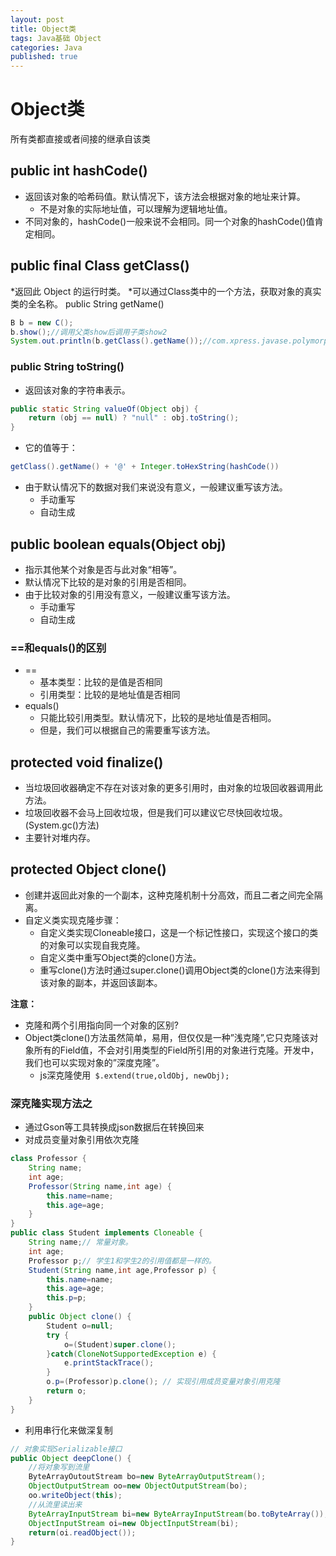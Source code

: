 ```yaml
---  
layout: post  
title: Object类  
tags: Java基础 Object  
categories: Java  
published: true  
---  
```


# Object类

所有类都直接或者间接的继承自该类


## public int hashCode()

* 返回该对象的哈希码值。默认情况下，该方法会根据对象的地址来计算。
	- 不是对象的实际地址值，可以理解为逻辑地址值。
* 不同对象的，hashCode()一般来说不会相同。同一个对象的hashCode()值肯定相同。

## public final Class getClass()

*返回此 Object 的运行时类。
*可以通过Class类中的一个方法，获取对象的真实类的全名称。
	public String getName()

```java
B b = new C();
b.show();//调用父类show后调用子类show2
System.out.println(b.getClass().getName());//com.xpress.javase.polymorphisn.C
```

### public String toString()

* 返回该对象的字符串表示。
```java
public static String valueOf(Object obj) {
	return (obj == null) ? "null" : obj.toString();
}
```
* 它的值等于： 
```java
getClass().getName() + '@' + Integer.toHexString(hashCode()) 
```
* 由于默认情况下的数据对我们来说没有意义，一般建议重写该方法。
	- 手动重写
	- 自动生成

## public boolean equals(Object obj)

* 指示其他某个对象是否与此对象“相等”。 
* 默认情况下比较的是对象的引用是否相同。
* 由于比较对象的引用没有意义，一般建议重写该方法。
	- 手动重写
	- 自动生成

### ==和equals()的区别

* ==
	- 基本类型：比较的是值是否相同
	- 引用类型：比较的是地址值是否相同
* equals()
	- 只能比较引用类型。默认情况下，比较的是地址值是否相同。
	- 但是，我们可以根据自己的需要重写该方法。

## protected void finalize()

* 当垃圾回收器确定不存在对该对象的更多引用时，由对象的垃圾回收器调用此方法。
* 垃圾回收器不会马上回收垃圾，但是我们可以建议它尽快回收垃圾。(System.gc()方法)
* 主要针对堆内存。

## protected Object clone()

* 创建并返回此对象的一个副本，这种克隆机制十分高效，而且二者之间完全隔离。
* 自定义类实现克隆步骤：
	- 自定义类实现Cloneable接口，这是一个标记性接口，实现这个接口的类的对象可以实现自我克隆。
	- 自定义类中重写Object类的clone()方法。
	- 重写clone()方法时通过super.clone()调用Object类的clone()方法来得到该对象的副本，并返回该副本。

**注意：**

* 克隆和两个引用指向同一个对象的区别?
* Object类clone()方法虽然简单，易用，但仅仅是一种”浅克隆”,它只克隆该对象所有的Field值，不会对引用类型的Field所引用的对象进行克隆。开发中，我们也可以实现对象的”深度克隆”。
	- js深克隆使用` $.extend(true,oldObj, newObj);`

### 深克隆实现方法之

* 通过Gson等工具转换成json数据后在转换回来
* 对成员变量对象引用依次克隆

```java
class Professor {
    String name; 
    int age; 
    Professor(String name,int age) { 
        this.name=name; 
        this.age=age; 
    } 
} 
public class Student implements Cloneable {
	String name;// 常量对象。 
	int age; 
	Professor p;// 学生1和学生2的引用值都是一样的。 
	Student(String name,int age,Professor p) { 
	    this.name=name; 
	    this.age=age; 
	    this.p=p; 
	} 
	public Object clone() { 
	    Student o=null; 
	    try {
	        o=(Student)super.clone(); 
	    }catch(CloneNotSupportedException e) {
	        e.printStackTrace(); 
	    } 
	    o.p=(Professor)p.clone(); // 实现引用成员变量对象引用克隆
	    return o; 
	}
}
```

* 利用串行化来做深复制

```java
// 对象实现Serializable接口
public Object deepClone() {
	//将对象写到流里 
	ByteArrayOutoutStream bo=new ByteArrayOutputStream(); 
	ObjectOutputStream oo=new ObjectOutputStream(bo); 
	oo.writeObject(this); 
	//从流里读出来 
	ByteArrayInputStream bi=new ByteArrayInputStream(bo.toByteArray()); 
	ObjectInputStream oi=new ObjectInputStream(bi); 
	return(oi.readObject()); 
}
```
